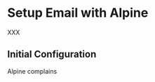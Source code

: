 # Setup Email with Alpine 

XXX 

## Initial Configuration 

Alpine complains 

<script id="asciicast-jUGxbt2so8CcIy68WnyGuQM1e" src="https://asciinema.org/a/jUGxbt2so8CcIy68WnyGuQM1e.js" async></script>
